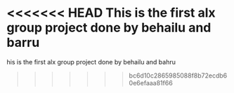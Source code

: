 <<<<<<< HEAD
This is the first alx group project done by behailu and barru
=======
his is the first alx group project done by behailu and bahru
>>>>>>> bc6d10c2865985088f8b72ecdb60e6efaaa81f66
